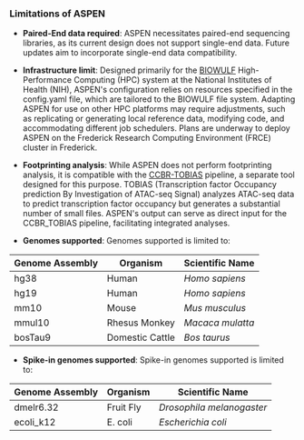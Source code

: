 ### Limitations of ASPEN

- **Paired-End data required**: ASPEN necessitates paired-end sequencing libraries, as its current design does not support single-end data. Future updates aim to incorporate single-end data compatibility.

- **Infrastructure limit**: Designed primarily for the [BIOWULF](https://hpc.nih.gov/) High-Performance Computing (HPC) system at the National Institutes of Health (NIH), ASPEN's configuration relies on resources specified in the config.yaml file, which are tailored to the BIOWULF file system. Adapting ASPEN for use on other HPC platforms may require adjustments, such as replicating or generating local reference data, modifying code, and accommodating different job schedulers. Plans are underway to deploy ASPEN on the Frederick Research Computing Environment (FRCE) cluster in Frederick.

- **Footprinting analysis**: While ASPEN does not perform footprinting analysis, it is compatible with the [CCBR-TOBIAS](https://github.com/CCBR/CCBR_tobias) pipeline, a separate tool designed for this purpose. TOBIAS (Transcription factor Occupancy prediction By Investigation of ATAC-seq Signal) analyzes ATAC-seq data to predict transcription factor occupancy but generates a substantial number of small files. ASPEN's output can serve as direct input for the CCBR_TOBIAS pipeline, facilitating integrated analyses.

- **Genomes supported**: Genomes supported is limited to:

| Genome Assembly | Organism        | Scientific Name  |
| --------------- | --------------- | ---------------- |
| hg38            | Human           | _Homo sapiens_   |
| hg19            | Human           | _Homo sapiens_   |
| mm10            | Mouse           | _Mus musculus_   |
| mmul10          | Rhesus Monkey   | _Macaca mulatta_ |
| bosTau9         | Domestic Cattle | _Bos taurus_     |

- **Spike-in genomes supported**: Spike-in genomes supported is limited to:

| Genome Assembly | Organism  | Scientific Name           |
| --------------- | --------- | ------------------------- |
| dmelr6.32       | Fruit Fly | _Drosophila melanogaster_ |
| ecoli_k12       | E. coli   | _Escherichia coli_        |
